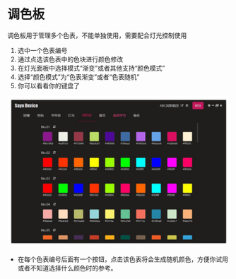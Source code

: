 # 调色板

调色板用于管理多个色表，不能单独使用，需要配合灯光控制使用

1. 选中一个色表编号
2. 通过点选该色表中的色块进行颜色修改
3. 在灯光面板中选择模式“渐变”或者其他支持“颜色模式”
4. 选择“颜色模式”为“色表渐变”或者“色表随机”
5. 你可以看看你的键盘了

![调色盘](./img/palette.jpg)

- 在每个色表编号后面有一个按钮，点击该色表将会生成随机颜色，方便你试用或者不知道选择什么颜色时的参考。